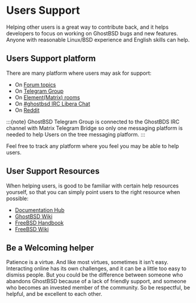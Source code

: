 # Users Support

Helping other users is a great way to contribute back, and it helps developers to focus on working on GhostBSD bugs and new features. Anyone with reasonable Linux/BSD experience and English skills can help.

## Users Support platform

There are many platform where users may ask for support:

* On [Forum topics](https://forums.ghostbsd.org/index.php)
* On [Telegram Group](https://t.me/ghostbsd)
* On [Element(Matrix) rooms](https://app.element.io/#/room/#ghostbsd:libera.chat)
* On [#ghostbsd IRC Libera Chat](irc://irc.libera.chat:6697/ghostbsd)
* On [Reddit](https://www.reddit.com/r/GhostBSD/)

:::{note}
GhostBSD Telegram Group is connected to the GhostBDS IRC channel with Matrix Telegram Bridge so only one messaging platform is needed to help Users on the tree messaging platform.
:::

Feel free to track any platform where you feel you may be able to help users.


## User Support Resources

When helping users, is good to be familiar with certain help resources yourself, so that you can simply point users to the right resource when possible:

* [Documentation Hub](https://ghostbsd-documentation-portal.readthedocs.io/en/latest/index.html)
* [GhostBSD Wiki](https://wiki.ghostbsd.org/index.php/Main_Page)
* [FreeBSD Handbook](https://docs.freebsd.org/en/books/handbook/)
* [FreeBSD Wiki](https://wiki.freebsd.org/)


## Be a Welcoming helper

Patience is a virtue. And like most virtues, sometimes it isn’t easy. Interacting online has its own challenges, and it can be a little too easy to dismiss people. But you could be the difference between someone who abandons GhostBSD because of a lack of friendly support, and someone who becomes an invested member of the community. So be respectful, be helpful, and be excellent to each other.